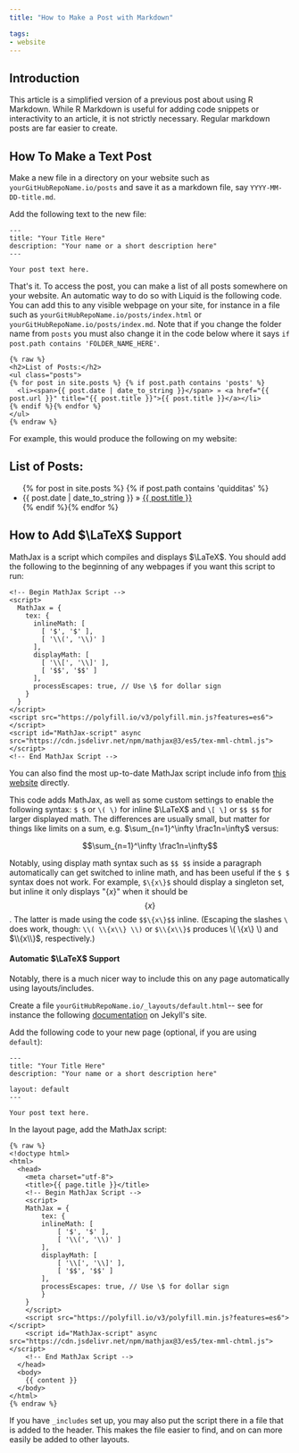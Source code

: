 ```yaml
---
title: "How to Make a Post with Markdown"

tags:
- website
---
```


## Introduction

This article is a simplified version of a previous post about using R Markdown. While R Markdown is useful for adding code snippets or interactivity to an article, it is not strictly necessary. Regular markdown posts are far easier to create.


## How To Make a Text Post

Make a new file in a directory on your website such as `yourGitHubRepoName.io/posts` and save it as a markdown file, say `YYYY-MM-DD-title.md`. 

Add the following text to the new file:

```
---
title: "Your Title Here"
description: "Your name or a short description here"
---

Your post text here.

```

That's it. To access the post, you can make a list of all posts somewhere on your website. An automatic way to do so with Liquid is the following code. You can add this to any visible webpage on your site, for instance in a file such as `yourGitHubRepoName.io/posts/index.html` or `yourGitHubRepoName.io/posts/index.md`. Note that if you change the folder name from `posts` you must also change it in the code below where it says `if post.path contains 'FOLDER_NAME_HERE'`.

```
{% raw %}
<h2>List of Posts:</h2>
<ul class="posts">
{% for post in site.posts %} {% if post.path contains 'posts' %}
  <li><span>{{ post.date | date_to_string }}</span> » <a href="{{ post.url }}" title="{{ post.title }}">{{ post.title }}</a></li>
{% endif %}{% endfor %}
</ul>
{% endraw %}
```

For example, this would produce the following on my website:
<h2>List of Posts:</h2>
<ul class="posts">
{% for post in site.posts %} {% if post.path contains 'quidditas' %}
  <li><span>{{ post.date | date_to_string }}</span> » <a href="{{ post.url }}" title="{{ post.title }}">{{ post.title }}</a></li>
{% endif %}{% endfor %}
</ul>


## How to Add $\LaTeX$ Support

MathJax is a script which compiles and displays $\LaTeX$. You should add the following to the beginning of any webpages if you want this script to run:

```
<!-- Begin MathJax Script -->
<script>
  MathJax = {
    tex: {
      inlineMath: [
        [ '$', '$' ],
        [ '\\(', '\\)' ]
      ],
      displayMath: [
        [ '\\[', '\\]' ],
        [ '$$', '$$' ]
      ],
      processEscapes: true, // Use \$ for dollar sign
    }
  }
</script>
<script src="https://polyfill.io/v3/polyfill.min.js?features=es6"></script>
<script id="MathJax-script" async src="https://cdn.jsdelivr.net/npm/mathjax@3/es5/tex-mml-chtml.js"></script>
<!-- End MathJax Script -->
```
You can also find the most up-to-date MathJax script include info from [this website](https://www.mathjax.org/#gettingstarted) directly.

This code adds MathJax, as well as some custom settings to enable the following syntax: `$ $` or `\( \)` for inline $\LaTeX$ and `\[ \]` or `$$ $$` for larger displayed math. The differences are usually small, but matter for things like limits on a sum, e.g. $\sum_{n=1}^\infty \frac1n=\infty$ versus:

$$\sum_{n=1}^\infty \frac1n=\infty$$

Notably, using display math syntax such as `$$ $$` inside a paragraph automatically can get switched to inline math, and has been useful if the `$ $` syntax does not work. For example, `$\{x\}$` should display a singleton set, but inline it only displays "$\{x\}$" when it should be $$\{x\}$$. The latter is made using the code `$$\{x\}$$` inline. (Escaping the slashes `\` does work, though: `\\( \\{x\\} \\)` or `$\\{x\\}$` produces \\( \\{x\\} \\) and $\\{x\\}$, respectively.)


#### Automatic $\LaTeX$ Support
Notably, there is a much nicer way to include this on any page automatically using layouts/includes. 

Create a file `yourGitHubRepoName.io/_layouts/default.html`-- see for instance the following [documentation](https://jekyllrb.com/docs/step-by-step/04-layouts/) on Jekyll's site.

Add the following code to your new page (optional, if you are using `default`):
```
---
title: "Your Title Here"
description: "Your name or a short description here"

layout: default
---

Your post text here.

```

In the layout page, add the MathJax script:
```
{% raw %}
<!doctype html>
<html>
  <head>
    <meta charset="utf-8">
    <title>{{ page.title }}</title>
    <!-- Begin MathJax Script -->
    <script>
    MathJax = {
        tex: {
        inlineMath: [
            [ '$', '$' ],
            [ '\\(', '\\)' ]
        ],
        displayMath: [
            [ '\\[', '\\]' ],
            [ '$$', '$$' ]
        ],
        processEscapes: true, // Use \$ for dollar sign
        }
    }
    </script>
    <script src="https://polyfill.io/v3/polyfill.min.js?features=es6"></script>
    <script id="MathJax-script" async src="https://cdn.jsdelivr.net/npm/mathjax@3/es5/tex-mml-chtml.js"></script>
    <!-- End MathJax Script -->
  </head>
  <body>
    {{ content }}
  </body>
</html>
{% endraw %}
```

If you have `_includes` set up, you may also put the script there in a file that is added to the header. This makes the file easier to find, and on can more easily be added to other layouts. 
